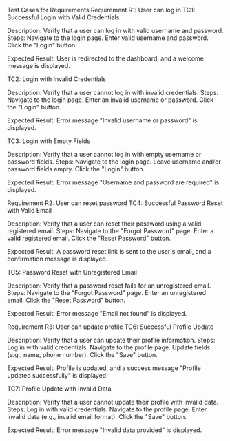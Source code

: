 Test Cases for Requirements
Requirement R1: User can log in
TC1: Successful Login with Valid Credentials

Description: Verify that a user can log in with valid username and password.
Steps:
Navigate to the login page.
Enter valid username and password.
Click the "Login" button.


Expected Result: User is redirected to the dashboard, and a welcome message is displayed.

TC2: Login with Invalid Credentials

Description: Verify that a user cannot log in with invalid credentials.
Steps:
Navigate to the login page.
Enter an invalid username or password.
Click the "Login" button.


Expected Result: Error message "Invalid username or password" is displayed.

TC3: Login with Empty Fields

Description: Verify that a user cannot log in with empty username or password fields.
Steps:
Navigate to the login page.
Leave username and/or password fields empty.
Click the "Login" button.


Expected Result: Error message "Username and password are required" is displayed.

Requirement R2: User can reset password
TC4: Successful Password Reset with Valid Email

Description: Verify that a user can reset their password using a valid registered email.
Steps:
Navigate to the "Forgot Password" page.
Enter a valid registered email.
Click the "Reset Password" button.


Expected Result: A password reset link is sent to the user's email, and a confirmation message is displayed.

TC5: Password Reset with Unregistered Email

Description: Verify that a password reset fails for an unregistered email.
Steps:
Navigate to the "Forgot Password" page.
Enter an unregistered email.
Click the "Reset Password" button.


Expected Result: Error message "Email not found" is displayed.

Requirement R3: User can update profile
TC6: Successful Profile Update

Description: Verify that a user can update their profile information.
Steps:
Log in with valid credentials.
Navigate to the profile page.
Update fields (e.g., name, phone number).
Click the "Save" button.


Expected Result: Profile is updated, and a success message "Profile updated successfully" is displayed.

TC7: Profile Update with Invalid Data

Description: Verify that a user cannot update their profile with invalid data.
Steps:
Log in with valid credentials.
Navigate to the profile page.
Enter invalid data (e.g., invalid email format).
Click the "Save" button.


Expected Result: Error message "Invalid data provided" is displayed.
